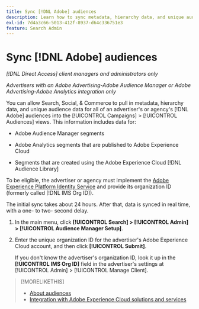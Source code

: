 ```yaml
---
title: Sync [!DNL Adobe] audiences
description: Learn how to sync metadata, hierarchy data, and unique audience data for your [!DNL Adobe] audiences.
exl-id: 7d4a3c66-5013-412f-8937-d64c336751e3
feature: Search Admin
---
```

# Sync [!DNL Adobe] audiences

*[!DNL Direct Access] client managers and administrators only*

*Advertisers with an Adobe Advertising-Adobe Audience Manager or Adobe Advertising-Adobe Analytics integration only*

You can allow Search, Social, & Commerce to pull in metadata, hierarchy data, and unique audience data for all of an advertiser's or agency's [!DNL Adobe] audiences into the [!UICONTROL Campaigns] > [!UICONTROL Audiences] views. This information includes data for:

* Adobe Audience Manager segments

* Adobe Analytics segments that are published to Adobe Experience Cloud

* Segments that are created using the Adobe Experience Cloud [!DNL Audience Library]

To be eligible, the advertiser or agency must implement the [Adobe Experience Platform Identity Service](https://experienceleague.adobe.com/docs/id-service/using/home.html) and provide its organization ID (formerly called [!DNL IMS Org ID]).

The initial sync takes about 24 hours. After that, data is synced in real time, with a one- to two- second delay.

1. In the main menu, click **[!UICONTROL Search] > [!UICONTROL Admin] > [!UICONTROL Audience Manager Setup]**.

1. Enter the unique organization ID for the advertiser's Adobe Experience Cloud account, and then click **[!UICONTROL Submit]**.

   If you don't know the advertiser's organization ID, look it up in the **[!UICONTROL IMS Org ID]** field in the advertiser's settings at [!UICONTROL Admin] > [!UICONTROL Manage Client].

>[!MORELIKETHIS]
>
>* [About audiences](/help/search-social-commerce/campaign-management/campaigns/audience-about.md)
>* [Integration with Adobe Experience Cloud solutions and services](/help/search-social-commerce/introduction/integrations.md)
